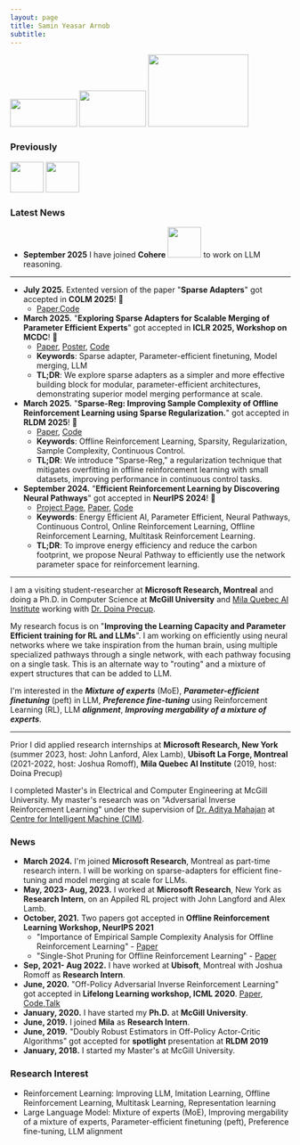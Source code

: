 ```yaml
---
layout: page
title: Samin Yeasar Arnob
subtitle: 
---
```


<img src="https://imgur.com/IRBaiqh.png" width="120" height="50"> <img src="https://imgur.com/EQKabmk.png" width="120" height="65"> <img src="https://imgur.com/kNigIqj.png" width="180" height="130"> 

### Previously
<img src="https://imgur.com/eWTBidl.png" width="60" height="55"> <img src="https://imgur.com/A47NGF8.png" width="60" height="55">

### Latest News
* **September 2025** I have joined **Cohere** <img src="https://imgur.com/a/uWhQaJA.png" width="60" height="55"> to work on LLM reasoning.
---
* **July 2025.** Extented version of the paper "**Sparse Adapters**" got accepted in **COLM 2025**! 🎉
   * [Paper](https://arxiv.org/abs/2507.07140),[Code](https://github.com/SaminYeasar/sparse_adapter/tree/main/projects/sparse_finetuning)  
* **March 2025.** "**Exploring Sparse Adapters for Scalable Merging of Parameter Efficient Experts**" got accepted in **ICLR 2025, Workshop on MCDC**! 🎉
   * [Paper](https://openreview.net/forum?id=8wt2eKkVe6), [Poster](https://drive.google.com/file/d/16TZNQRxT-C9_4TPIQ0M9Kn-tocV8XMHP/view?usp=sharing), [Code](https://github.com/SaminYeasar/sparse_adapter/tree/main/projects/sparse_finetuning)
   * **Keywords**: Sparse adapter, Parameter-efficient finetuning, Model merging, LLM
   * **TL;DR**: We explore sparse adapters as a simpler and more effective building block for modular, parameter-efficient architectures, demonstrating superior model merging performance at scale.
* **March 2025.** "**Sparse-Reg: Improving Sample Complexity of Offline Reinforcement Learning using Sparse Regularization.**" got accepted in **RLDM 2025**! 🎉
   * [Paper](https://drive.google.com/file/d/1zIc-OOdd2R9a5LlMjF3KyiICZ84urLdS/view?usp=sharing), [Code](https://github.com/SaminYeasar/sparse_reg)
   * **Keywords**: Offline Reinforcement Learning, Sparsity, Regularization, Sample Complexity, Continuous Control.
   * **TL;DR**: We introduce "Sparse-Reg," a regularization technique that mitigates overfitting in offline reinforcement learning with small datasets, improving performance in continuous control tasks.
* **September 2024.** "**Efficient Reinforcement Learning by Discovering Neural Pathways**" got accepted in **NeurIPS 2024**! 🎉
   * [Project Page](https://neural-pathways.github.io), [Paper](https://proceedings.neurips.cc/paper_files/paper/2024/hash/216f4cd12cfd69d46770bb2b491ae24b-Abstract-Conference.html), [Code](https://github.com/SaminYeasar/DAPD)
   * **Keywords**: Energy Efficient AI, Parameter Efficient, Neural Pathways, Continuous Control, Online Reinforcement Learning, Offline Reinforcement Learning, Multitask Reinforcement Learning.
  * **TL;DR**: To improve energy efficiency and reduce the carbon footprint, we propose Neural Pathway to efficiently use the network parameter space for reinforcement learning.


---

I am a visiting student-researcher at **Microsoft Research, Montreal** and doing a Ph.D. in Computer Science at **McGill University** and [Mila Quebec AI Institute][1] working with [Dr. Doina Precup][3].

My research focus is on "**Improving the Learning Capacity and Parameter Efficient training for RL and LLMs**". I am working on efficiently using neural networks where we take inspiration from the human brain, using multiple specialized pathways through a single network, with each pathway focusing on a single task. This is an alternate way to "routing" and a mixture of expert structures that can be added to LLM. 

I'm interested in the ***Mixture of experts*** (MoE), ***Parameter-efficient finetuning*** (peft) in LLM, ***Preference fine-tuning*** using Reinforcement Learning (RL), LLM ***alignment***, ***Improving mergability of a mixture of experts***.

---
Prior I did applied research internships at **Microsoft Research, New York** (summer 2023, host: John Lanford, Alex Lamb), **Ubisoft La Forge, Montreal** (2021-2022, host: Joshua Romoff), **Mila Quebec AI Institute** (2019, host: Doina Precup)

I completed Master's in Electrical and Computer Engineering at McGill University.  My master's research was on "Adversarial Inverse Reinforcement Learning" under the supervision of [Dr. Aditya Mahajan][4] at [Centre for Intelligent Machine (CIM)][5].


[1]:https://mila.quebec/
[2]:http://rl.cs.mcgill.ca/
[3]:https://www.linkedin.com/in/doina-precup-1ba61314/
[4]:http://www.ece.mcgill.ca/~amahaj1/
[5]:https://www.mcgill.ca/cim/


 
### News
* **March 2024.** I'm joined **Microsoft Research**, Montreal as part-time research intern. I will be working on sparse-adapters for efficient fine-tuning and model merging at scale for LLMs.
* **May, 2023- Aug, 2023.** I worked at **Microsoft Research**, New York as **Research Intern**, on an Appiled RL project with John Langford and Alex Lamb.
* **October, 2021.** Two papers got accepted in **Offline Reinforcement Learning Workshop, NeurIPS 2021**
  - "Importance of Empirical Sample Complexity Analysis for Offline Reinforcement Learning" - [Paper](https://offline-rl-neurips.github.io/2021/pdf/38.pdf)
  - "Single-Shot Pruning for Offline Reinforcement Learning" - [Paper](https://offline-rl-neurips.github.io/2021/pdf/27.pdf)
* **Sep, 2021- Aug 2022.** I have worked at **Ubisoft**, Montreal with Joshua Romoff as **Research Intern**.
* **June, 2020.** "Off-Policy Adversarial Inverse Reinforcement Learning" got accepted in **Lifelong Learning workshop, ICML 2020**.
    [Paper](https://openreview.net/forum?id=9mp5d073IhX), [Code](https://github.com/SaminYeasar/Off_Policy_Adversarial_Inverse_Reinforcement_Learning),[Talk](https://www.youtube.com/watch?v=PK3byu61JKI&ab_channel=SaminYeasarArnob)
* **January, 2020.** I have started my **Ph.D.** at **McGill University**.
* **June, 2019.** I joined **Mila** as **Research Intern**.
* **June, 2019.** "Doubly Robust Estimators in Off-Policy Actor-Critic Algorithms" got accepted for **spotlight** presentation at **RLDM 2019**
* **January, 2018.** I started my Master's at McGill University.


### Research Interest

* Reinforcement Learning: Improving LLM, Imitation Learning, Offline  Reinforcement Learning, Multitask Learning, Representation learning
* Large Language Model: Mixture of experts (MoE),  Improving mergability of a mixture of experts, Parameter-efficient finetuning (peft), Preference fine-tuning, LLM alignment
